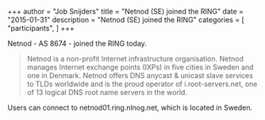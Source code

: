 +++
author = "Job Snijders"
title = "Netnod (SE) joined the RING"
date = "2015-01-31"
description = "Netnod (SE) joined the RING"
categories = [
    "participants",
]
+++

Netnod - AS 8674 - joined the RING today.

> Netnod is a non-profit Internet infrastructure organisation. Netnod manages Internet exchange points (IXPs) in five cities in Sweden and one in Denmark. Netnod offers DNS anycast & unicast slave services to TLDs worldwide and is the proud operator of i.root-servers.net, one of 13 logical DNS root name servers in the world.

Users can connect to netnod01.ring.nlnog.net, which is located in Sweden.

